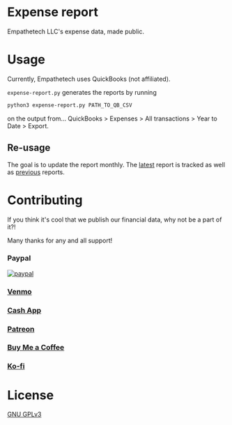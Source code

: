 # Expense report

Empathetech LLC's expense data, made public.

# Usage

Currently, Empathetech uses QuickBooks (not affiliated). 

`expense-report.py` generates the reports by running

```bash
python3 expense-report.py PATH_TO_QB_CSV
```

on the output from... QuickBooks > Expenses > All transactions > Year to Date > Export.

## Re-usage

The goal is to update the report monthly. The [latest](./latest.csv) report is tracked as well as [previous](./archive/) reports.

# Contributing

If you think it's cool that we publish our financial data, why not be a part of it?!

Many thanks for any and all support!

### Paypal

[![paypal](https://www.paypalobjects.com/en_US/i/btn/btn_donateCC_LG.gif)](https://www.paypal.com/donate/?hosted_button_id=NGEL6AB5A6KNL)

### [Venmo](https://venmo.com/empathetech)

### [Cash App](https://cash.app/$empathetech)

### [Patreon](https://patreon.com/empathetech)

### [Buy Me a Coffee](https://www.buymeacoffee.com/empathetech)

### [Ko-fi](https://ko-fi.com/empathetech)

# License

[GNU GPLv3](LICENSE)
